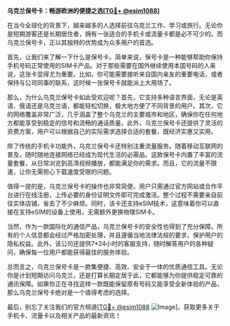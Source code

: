 **乌克兰保号卡：畅游欧洲的便捷之选[[TG💪+ @esim1088](https://t.me/s/esim1088)]**

在当今全球化的背景下，越来越多的人选择前往乌克兰工作、学习或旅行。无论你是短期游客还是长期居住者，拥有一张适合的手机卡或流量卡都是必不可少的。而乌克兰保号卡，正以其独特的优势成为众多用户的首选。

首先，让我们来了解一下什么是保号卡。简单来说，保号卡是一种能够帮助你保持手机号码正常使用的SIM卡产品。对于那些需要在国外继续使用本国号码的人来说，这张卡显得尤为重要。比如，你可能需要接听来自国内亲友的重要电话，或者保持与公司同事的联系，这时候一张保号卡就能派上大用场了。

那么，为什么乌克兰保号卡如此受欢迎呢？首先，它支持多种语言界面，无论是英语、俄语还是乌克兰语，都能轻松切换，极大地方便了不同背景的用户。其次，它的网络覆盖非常广泛，几乎涵盖了整个乌克兰的主要城市和地区，确保你在任何地方都能享受到稳定的信号和流畅的通话质量。此外，乌克兰保号卡还提供了灵活的资费方案，用户可以根据自己的实际需求选择合适的套餐，既经济实惠又实用。

除了传统的手机卡功能外，乌克兰保号卡还特别注重流量服务。随着移动互联网的普及，随时随地连接网络已经成为现代生活的必需品。这款保号卡内置了丰富的流量套餐，从日常浏览到高清视频播放，都能满足你的需求。而且，它的流量不限速，让你无需担心下载速度受限的问题。

值得一提的是，乌克兰保号卡的操作也非常简便。用户只需通过官方网站或合作平台进行在线注册，上传必要的身份证明文件即可完成激活。整个过程不需要亲自前往实体店铺，省去了不少麻烦。同时，该卡还支持eSIM技术，这意味着你可以直接在支持eSIM的设备上使用，无需额外更换物理SIM卡。

当然，作为一款国际化的通信产品，乌克兰保号卡的安全性也得到了充分保障。所有的个人信息都会经过严格加密处理，并且遵循当地法律法规的要求，保护用户的隐私权益。此外，该公司还提供7*24小时的客服支持，随时解答用户的各种疑问，确保每一位用户都能获得最佳的服务体验。

总而言之，乌克兰保号卡是一款集便捷、高效、安全于一体的优质通信工具。无论你是计划短期访问乌克兰，还是打算长期定居于此，它都能够为你提供稳定可靠的通讯保障。如果你正在寻找这样一款既能保留原有号码又能享受全新体验的产品，那么乌克兰保号卡绝对是一个值得考虑的选择。

最后，别忘了关注我们的官方频道[[TG💪+ @esim1088](https://t.me/s/esim1088) ![Image](https://i.postimg.cc/4NQfJmqS/Snipaste-2025-05-13-00-14-12.png)]，获取更多关于手机卡、流量卡以及相关产品的最新资讯！